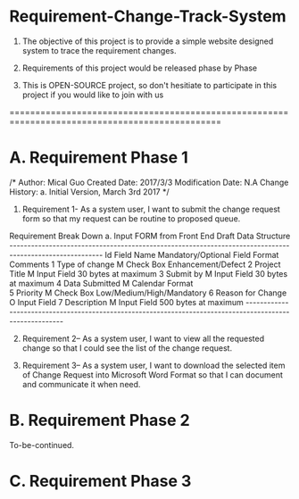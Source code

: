 # Requirement-Change-Track-System

1. The objective of this project is to provide a simple website designed system to trace the requirement changes.

2. Requirements of this project would be released phase by Phase 

3. This is OPEN-SOURCE project, so don't hesitiate to participate in this project if you would like to join with us


===============================================================================================

# A. Requirement Phase 1 

/*
  Author: Mical Guo 
  Created Date: 2017/3/3
  Modification Date: N.A
  Change History: 
      a. Initial Version, March 3rd 2017 
*/

1) Requirement 1- As a system user, I want to submit the change request form so that my request can be routine to proposed queue.

Requirement Break Down 
  a. 	Input FORM from Front End
        Draft Data Structure 
        --------------------------------------------------------------------------------------------------------
        Id	        Field Name	        Mandatory/Optional	        Field Format	       Comments
        1	        Type of change	        M	                        Check Box	          Enhancement/Defect
        2	        Project Title	          M	                        Input Field	        30 bytes at maximum
        3	        Submit by             	M	                        Input Field	        30 bytes at maximum
        4	        Data Submitted	        M                       	Calendar            Format	
        5	        Priority	              M	                        Check Box	          Low/Medium/High/Mandatory
        6       	Reason for Change	      O	                        Input Field	
        7	        Description            	M	                        Input Field	          500 bytes at maximum
        ---------------------------------------------------------------------------------------------------------



2) Requirement 2– As a system user, I want to view all the requested change so that I could see the list of the change request. 

3) Requirement 3– As a system user, I want to download the selected item of Change Request into Microsoft Word Format so that I can document and communicate it when need. 


# B. Requirement Phase 2
 
 To-be-continued. 

# C. Requirement Phase 3 
